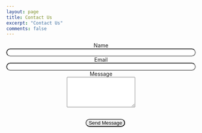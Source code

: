 ```yaml
---
layout: page
title: Contact Us
excerpt: "Contact Us"
comments: false
---
```

<div id="contact-container" align="center">
<form method="post" action="https://formspree.io/wgroble@tulane.edu" method="POST">
	<div class="field half first">
		<label for="name">Name</label><br />
		<input type="text" name="name" id="name" />
	</div>
	<div class="field half">
		<label for="email">Email</label><br />
		<input type="text" name="_replyto" id="email" />
	</div>
	<div class="field">
		<label for="message">Message</label><br />
		<textarea name="message" id="message" rows="5"></textarea>
	</div>
	<ul class="actions">
	<br />
		<input type="submit" value="Send Message">
		<input type="hidden" name="_next" value="#" />
		<!--<li><a href="" class="button submit">Send Message</a></li>-->
	</ul>
</form>
</div>
<style>
	#contact-container{
		input[type=text] {
			width: 100%;
		}
		input {
			border-radius: 25px;
		}
	}
	
</style>